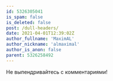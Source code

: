 ```yaml
---
id: 5326305041
is_spam: false
is_deleted: false
post: /dull-headers/
date: 2021-04-01T12:39:02Z
author_fullname: 'MaximAL'
author_nickname: 'almaximal'
author_is_anon: false
parent: 5326258492
---
```


<p>Не выпендривайтесь с комментариями!</p>
